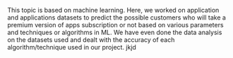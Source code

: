 This topic is based on machine learning. Here, we worked on application and applications datasets to predict the possible customers who will take a premium version of apps subscription or not based on various parameters and techniques or algorithms in ML. We have even done the data analysis on the datasets used and dealt with the accuracy of each algorithm/technique used in our project.
jkjd
